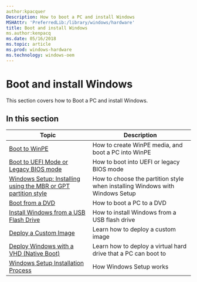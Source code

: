 ```yaml
---
author:kpacquer
Description: How to boot a PC and install Windows
MSHAttr: 'PreferredLib:/library/windows/hardware'
title: Boot and install Windows
ms.author:kenpacq
ms.date: 05/16/2018
ms.topic: article
ms.prod: windows-hardware
ms.technology: windows-oem
---
```


# Boot and install Windows

This section covers how to Boot a PC and install Windows.

## In this section

| Topic | Description |
|  --- | ---  |
| [Boot to WinPE](boot-to-winpe.md) | How to create WinPE media, and boot a PC into WinPE |
| [Boot to UEFI Mode or Legacy BIOS mode](boot-to-uefi-mode-or-legacy-bios-mode.md) | How to boot into UEFI or legacy BIOS mode |
| [Windows Setup: Installing using the MBR or GPT partition style](windows-setup-installing-using-the-mbr-or-gpt-partition-style.md) | How to choose the partition style when installing Windows with Windows Setup |
| [Boot from a DVD](boot-from-a-dvd.md) | How to boot a PC to a DVD |
| [Install Windows from a USB Flash Drive](install-windows-from-a-usb-flash-drive.md) | How to install Windows from a USB flash drive |
| [Deploy a Custom Image](deploy-a-custom-image.md) | Learn how to deploy a custom image |
| [Deploy Windows with a VHD (Native Boot)](deploy-windows-on-a-vhd--native-boot.md) | Learn how to deploy a virtual hard drive that a PC can boot to |
| [Windows Setup Installation Process](windows-setup-installation-process.md) | How Windows Setup works |

